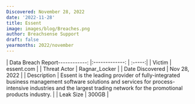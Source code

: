 ```yaml
---
Discovered: November 28, 2022
date: '2022-11-28'
title: Essent
image: images/blog/Breaches.png
author: Breachsense Support
draft: false
yearmonths: 2022/november
---
```


| Data Breach Report------------:     |:-------------:    | :-----:|
| Victim      | essent.com      | 
| Threat Actor      | Ragnar_Locker      | 
| Date Discovered      | Nov 28, 2022      | 
| Description      | Essent is the leading provider of fully-integrated business management software solutions and services for process-intensive industries and the largest trading network for the promotional products industry.      | 
| Leak Size      | 300GB      | 


